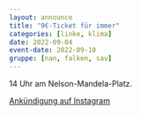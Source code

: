 ```yaml
---
layout: announce
title: "9€-Ticket für immer"
categories: [linke, klima]
date: 2022-09-04
event-date: 2022-09-10
gruppe: [nan, falken, sav]
---
```


14 Uhr am Nelson-Mandela-Platz.

[Ankündigung auf Instagram](https://www.instagram.com/p/CiARVUnjqXW/)
